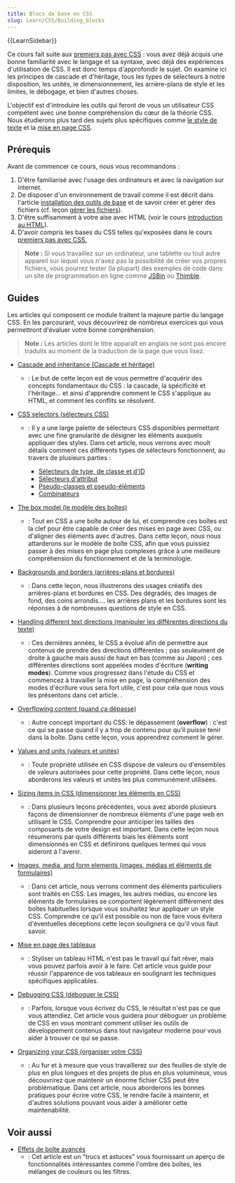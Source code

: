```yaml
---
title: Blocs de base en CSS
slug: Learn/CSS/Building_blocks
---
```


{{LearnSidebar}}

Ce cours fait suite aux [premiers pas avec CSS](/fr/docs/Learn/CSS/First_steps) : vous avez déjà acquis une bonne familiarité avec le langage et sa syntaxe, avec déjà des expériences d'utilisation de CSS. Il est donc temps d'approfondir le sujet. On examine ici les principes de cascade et d'héritage, tous les types de sélecteurs à notre disposition, les unités, le dimensionnement, les arrière-plans de style et les limites, le débogage, et bien d'autres choses.

L'objectif est d'introduire les outils qui feront de vous un utilisateur CSS compétent avec une bonne compréhension du cœur de la théorie CSS. Nous étudierons plus tard des sujets plus spécifiques comme [le style de texte](/fr/docs/Learn/CSS/Styling_text) et la [mise en page CSS](/fr/docs/Apprendre/CSS/CSS_layout).

## Prérequis

Avant de commencer ce cours, nous vous recommandons :

1. D'être familiarisé avec l'usage des ordinateurs et avec la navigation sur internet.
2. De disposer d'un environnement de travail comme il est décrit dans l'article [installation des outils de base](/fr/docs/Apprendre/Commencer_avec_le_web/Installation_outils_de_base) et de savoir créer et gérer des fichiers (cf. leçon [gérer les fichiers](/fr/docs/Apprendre/Commencer_avec_le_web/Gérer_les_fichiers)).
3. D'être suffisamment à votre aise avec HTML (voir le cours [introduction au HTML](/fr/docs/Apprendre/HTML/Introduction_à_HTML)).
4. D'avoir compris les bases du CSS telles qu'exposées dans le cours [premiers pas avec CSS.](/fr/docs/Learn/CSS/First_steps)

> **Note :** Si vous travaillez sur un ordinateur, une tablette ou tout autre appareil sur lequel vous n'avez pas la possibilité de créer vos propres fichiers, vous pourrez tester (la plupart) des exemples de code dans un site de programmation en ligne comme [JSBin](http://jsbin.com/) ou [Thimble](https://thimble.mozilla.org/fr/).

## Guides

Les articles qui composent ce module traitent la majeure partie du langage CSS. En les parcourant, vous découvrirez de nombreux exercices qui vous permettront d'évaluer votre bonne compréhension.

> **Note :** Les articles dont le titre apparaît en anglais ne sont pas encore traduits au moment de la traduction de la page que vous lisez.

- [Cascade and inheritance (Cascade et héritage)](/fr/docs/Learn/CSS/Building_blocks/Cascade_and_inheritance)
  - : Le but de cette leçon est de vous permettre d'acquérir des concepts fondamentaux du CSS : la cascade, la spécificité et l'héritage... et ainsi d'apprendre comment le CSS s'applique au HTML, et comment les conflits se résolvent.
- [CSS selectors (sélecteurs CSS)](/fr/docs/Learn/CSS/Building_blocks/Selectors)

  - : Il y a une large palette de sélecteurs CSS disponibles permettant avec une fine granularité de désigner les éléments auxquels appliquer des styles. Dans cet article, nous verrons avec moult détails comment ces différents types de sélecteurs fonctionnent, au travers de plusieurs parties :

    - [Sélecteurs de type, de classe et d'ID](/fr/docs/Learn/CSS/Building_blocks/Selectors/Type_Class_and_ID_Selectors)
    - [Sélecteurs d'attribut](/fr/docs/Learn/CSS/Building_blocks/Selectors/Attribute_selectors)
    - [Pseudo-classes et pseudo-éléments](/fr/docs/Learn/CSS/Building_blocks/Selectors/Pseudo-classes_and_pseudo-elements)
    - [Combinateurs](/fr/docs/Learn/CSS/Building_blocks/Selectors/Combinators)

- [The box model (le modèle des boîtes)](/fr/docs/Learn/CSS/Building_blocks/The_box_model)
  - : Tout en CSS a une boîte autour de lui, et comprendre ces boîtes est la clef pour être capable de créer des mises en page avec CSS, ou d'aligner des éléments avec d'autres. Dans cette leçon, nous nous attarderons sur le modèle de boîte CSS, afin que vous puissiez passer à des mises en page plus complexes grâce à une meilleure compréhension du fonctionnement et de la terminologie.
- [Backgrounds and borders (arrières-plans et bordures)](/fr/docs/Learn/CSS/Building_blocks/Backgrounds_and_borders)
  - : Dans cette leçon, nous illustrerons des usages créatifs des arrières-plans et bordures en CSS. Des dégradés, des images de fond, des coins arrondis.... les arrières plans et les bordures sont les réponses à de nombreuses questions de style en CSS.
- [Handling different text directions (manipuler les différentes directions du texte)](/fr/docs/Learn/CSS/Building_blocks/Handling_different_text_directions)
  - : Ces dernières années, le CSS a évolué afin de permettre aux contenus de prendre des directions différentes ; pas seuleument de droite à gauche mais aussi de haut en bas (comme au Japon) ; ces différentes directions sont appelées modes d'écriture (**writing modes**). Comme vous progressez dans l'étude du CSS et commencez à travailler la mise en page, la compréhension des modes d'écriture vous sera fort utile, c'est pour cela que nous vous les présentons dans cet article. .
- [Overflowing content (quand ça dépasse)](/fr/docs/Learn/CSS/Building_blocks/Overflowing_content)
  - : Autre concept important du CSS: le dépassement (**overflow**) : c'est ce qui se passe quand il y a trop de contenu pour qu'il puisse tenir dans la boîte. Dans cette leçon, vous apprendrez comment le gérer.
- [Values and units (valeurs et unités)](/fr/docs/Learn/CSS/Building_blocks/Values_and_units)
  - : Toute propriété utilisée en CSS dispose de valeurs ou d'ensembles de valeurs autorisées pour cette propriété. Dans cette leçon, nous aborderons les valeurs et unités les plus communément utilisées.
- [Sizing items in CSS (dimensionner les éléments en CSS)](/fr/docs/Learn/CSS/Building_blocks/Sizing_items_in_CSS)
  - : Dans plusieurs leçons précédentes, vous avez abordé plusieurs façons de dimensionner de nombreux éléments d'une page web en utilisant le CSS. Comprendre pour anticiper les tailles des composants de votre design est important. Dans cette leçon nous résumerons par quels différents biais les éléments sont dimensionnés en CSS et définirons quelques termes qui vous aideront à l'avenir.
- [Images, media, and form elements (images, médias et éléments de formulaires)](/fr/docs/Learn/CSS/Building_blocks/Images_media_form_elements)
  - : Dans cet article, nous verrons comment des éléments particuliers sont traités en CSS. Les images, les autres médias, ou encore les éléments de formulaires se comportent légèrement différement des boîtes habituelles lorsque vous souhaitez leur appliquer un style CSS. Comprendre ce qu'il est possible ou non de faire vous évitera d'éventuelles déceptions cette leçon soulignera ce qu'il vous faut savoir.
- [Mise en page des tableaux](/fr/docs/Apprendre/CSS/Building_blocks/Styling_tables)
  - : Styliser un tableau HTML n'est pas le travail qui fait rêver, mais vous pouvez parfois avoir à le faire. Cet article vous guide pour réussir l'apparence de vos tableaux en soulignant les techniques spécifiques applicables.
- [Debugging CSS (déboguer le CSS)](/fr/docs/Learn/CSS/Building_blocks/Debugging_CSS)
  - : Parfois, lorsque vous écrivez du CSS, le résultat n'est pas ce que vous attendiez. Cet article vous guidera pour déboguer un problème de CSS en vous montrant comment utiliser les outils de développement contenus dans tout navigateur moderne pour vous aider à trouver ce qui se passe.
- [Organizing your CSS (organiser votre CSS)](/fr/docs/Learn/CSS/Building_blocks/Organizing)
  - : Au fur et à mesure que vous travaillerez sur des feuilles de style de plus en plus longues et des projets de plus en plus volumineux, vous découvrirez que maintenir un énorme fichier CSS peut être problématique. Dans cet article, nous aborderons les bonnes pratiques pour écrire votre CSS, le rendre facile à maintenir, et d'autres solutions pouvant vous aider à améliorer cette maintenabilité.

## Voir aussi

- [Effets de boîte avancés](/fr/docs/Apprendre/CSS/Building_blocks/Advanced_styling_effects)
  - : Cet article est un "trucs et astuces" vous fournissant un aperçu de fonctionnalités intéressantes comme l'ombre des boîtes, les mélanges de couleurs ou les filtres.
